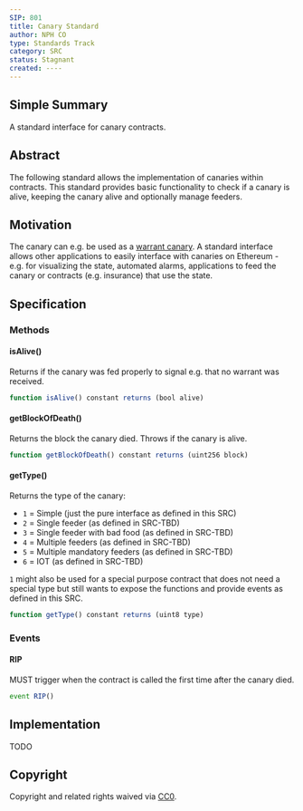 ```yaml
---
SIP: 801
title: Canary Standard
author: NPH CO
type: Standards Track
category: SRC
status: Stagnant
created: ----
---
```


## Simple Summary

A standard interface for canary contracts.

## Abstract

The following standard allows the implementation of canaries within contracts.
This standard provides basic functionality to check if a canary is alive, keeping the canary alive and optionally manage feeders.

## Motivation

The canary can e.g. be used as a [warrant canary](https://en.wikipedia.org/wiki/Warrant_canary).
A standard interface allows other applications to easily interface with canaries on Ethereum - e.g. for visualizing the state, automated alarms, applications to feed the canary or contracts (e.g. insurance) that use the state.

## Specification

### Methods

#### isAlive()

Returns if the canary was fed properly to signal e.g. that no warrant was received.

``` js
function isAlive() constant returns (bool alive)
```

#### getBlockOfDeath()

Returns the block the canary died.
Throws if the canary is alive.

``` js
function getBlockOfDeath() constant returns (uint256 block)
```

#### getType()

Returns the type of the canary:

* `1` = Simple (just the pure interface as defined in this SRC)
* `2` = Single feeder (as defined in SRC-TBD)
* `3` = Single feeder with bad food (as defined in SRC-TBD)
* `4` = Multiple feeders (as defined in SRC-TBD)
* `5` = Multiple mandatory feeders (as defined in SRC-TBD)
* `6` = IOT (as defined in SRC-TBD)

`1` might also be used for a special purpose contract that does not need a special type but still wants to expose the functions and provide events as defined in this SRC.

``` js
function getType() constant returns (uint8 type)
```

### Events

#### RIP

MUST trigger when the contract is called the first time after the canary died.

``` js
event RIP()
```

## Implementation

TODO

## Copyright
Copyright and related rights waived via [CC0](../LICENSE.md).
